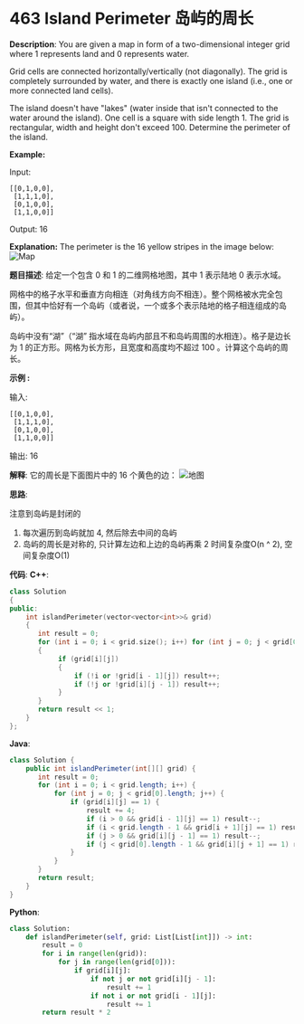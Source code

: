 # 463 Island Perimeter 岛屿的周长

__Description__:
You are given a map in form of a two-dimensional integer grid where 1 represents land and 0 represents water.

Grid cells are connected horizontally/vertically (not diagonally). The grid is completely surrounded by water, and there is exactly one island (i.e., one or more connected land cells).

The island doesn't have "lakes" (water inside that isn't connected to the water around the island). One cell is a square with side length 1. The grid is rectangular, width and height don't exceed 100. Determine the perimeter of the island.

__Example:__

Input:

```text
[[0,1,0,0],
 [1,1,1,0],
 [0,1,0,0],
 [1,1,0,0]]
```

Output: 16

__Explanation:__ The perimeter is the 16 yellow stripes in the image below:
![Map](https://upload-images.jianshu.io/upload_images/16639143-169a44ba3698852b.png?imageMogr2/auto-orient/strip%7CimageView2/2/w/1240)

__题目描述__:
给定一个包含 0 和 1 的二维网格地图，其中 1 表示陆地 0 表示水域。

网格中的格子水平和垂直方向相连（对角线方向不相连）。整个网格被水完全包围，但其中恰好有一个岛屿（或者说，一个或多个表示陆地的格子相连组成的岛屿）。

岛屿中没有“湖”（“湖” 指水域在岛屿内部且不和岛屿周围的水相连）。格子是边长为 1 的正方形。网格为长方形，且宽度和高度均不超过 100 。计算这个岛屿的周长。

__示例 :__

输入:

```text
[[0,1,0,0],
 [1,1,1,0],
 [0,1,0,0],
 [1,1,0,0]]
```

输出: 16

__解释__: 它的周长是下面图片中的 16 个黄色的边：
![地图](https://upload-images.jianshu.io/upload_images/16639143-169a44ba3698852b.png?imageMogr2/auto-orient/strip%7CimageView2/2/w/1240)

__思路__:

注意到岛屿是封闭的

1. 每次遍历到岛屿就加 4, 然后除去中间的岛屿
2. 岛屿的周长是对称的, 只计算左边和上边的岛屿再乘 2
时间复杂度O(n ^ 2), 空间复杂度O(1)

__代码__:
__C++__:

```C++
class Solution 
{
public:
    int islandPerimeter(vector<vector<int>>& grid) 
    {
       int result = 0;
       for (int i = 0; i < grid.size(); i++) for (int j = 0; j < grid[0].size(); j++) 
       {
            if (grid[i][j]) 
            {
                if (!i or !grid[i - 1][j]) result++;
                if (!j or !grid[i][j - 1]) result++;
            }
       }
       return result << 1;
    }
};
```

__Java__:

```Java
class Solution {
    public int islandPerimeter(int[][] grid) {
       int result = 0;
       for (int i = 0; i < grid.length; i++) {
           for (int j = 0; j < grid[0].length; j++) {
               if (grid[i][j] == 1) {
                   result += 4;
                   if (i > 0 && grid[i - 1][j] == 1) result--;
                   if (i < grid.length - 1 && grid[i + 1][j] == 1) result--;
                   if (j > 0 && grid[i][j - 1] == 1) result--;
                   if (j < grid[0].length - 1 && grid[i][j + 1] == 1) result--;
               }
           }
       }
       return result;
    }
}
```

__Python__:

```Python
class Solution:
    def islandPerimeter(self, grid: List[List[int]]) -> int:
        result = 0
        for i in range(len(grid)):
            for j in range(len(grid[0])):
                if grid[i][j]:
                    if not j or not grid[i][j - 1]:
                        result += 1
                    if not i or not grid[i - 1][j]:
                        result += 1
        return result * 2
```
